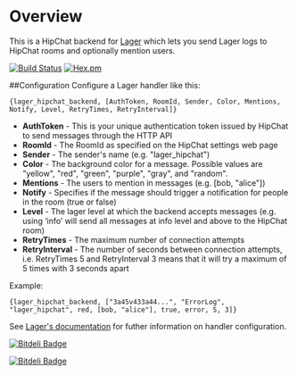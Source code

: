 Overview
============

This is a HipChat backend for [Lager](https://github.com/basho/lager) which lets you send Lager logs to HipChat rooms and optionally mention users.

[![Build Status](https://travis-ci.org/synlay/lager_hipchat.svg?branch=master)](https://travis-ci.org/synlay/lager_hipchat) [![Hex.pm](https://img.shields.io/hexpm/v/lager_hipchat.svg)](https://hex.pm/packages/lager_hipchat)

##Configuration
Configure a Lager handler like this:

	{lager_hipchat_backend, [AuthToken, RoomId, Sender, Color, Mentions, Notify, Level, RetryTimes, RetryInterval]}
	
* __AuthToken__ - This is your unique authentication token issued by HipChat to send messages through the HTTP API
* __RoomId__ - The RoomId as specified on the HipChat settings web page
* __Sender__ - The sender's name (e.g. "lager_hipchat")
* __Color__ - The background color for a message. Possible values are "yellow", "red", "green", "purple", "gray", and "random".
* __Mentions__ - The users to mention in messages (e.g. [bob, "alice"])
* __Notify__ - Specifies if the message should trigger a notification for people in the room (true or false)
* __Level__ - The lager level at which the backend accepts messages (e.g. using ‘info’ will send all messages at info level and above to the HipChat room)
* __RetryTimes__ - The maximum number of connection attempts
* __RetryInterval__ - The number of seconds between connection attempts, i.e. RetryTimes 5 and RetryInterval 3 means that it will try a maximum of 5 times with 3 seconds apart

Example:

	{lager_hipchat_backend, ["3a45v433a44...", "ErrorLog", "lager_hipchat", red, [bob, "alice"], true, error, 5, 3]}

See [Lager's documentation](https://github.com/basho/lager/blob/master/README.org#configuration) for futher information on handler configuration.


[![Bitdeli Badge](https://d2weczhvl823v0.cloudfront.net/synlay/lager_hipchat/trend.png)](https://bitdeli.com/free "Bitdeli Badge")



[![Bitdeli Badge](https://d2weczhvl823v0.cloudfront.net/synlay/lager_hipchat/trend.png)](https://bitdeli.com/free "Bitdeli Badge")

